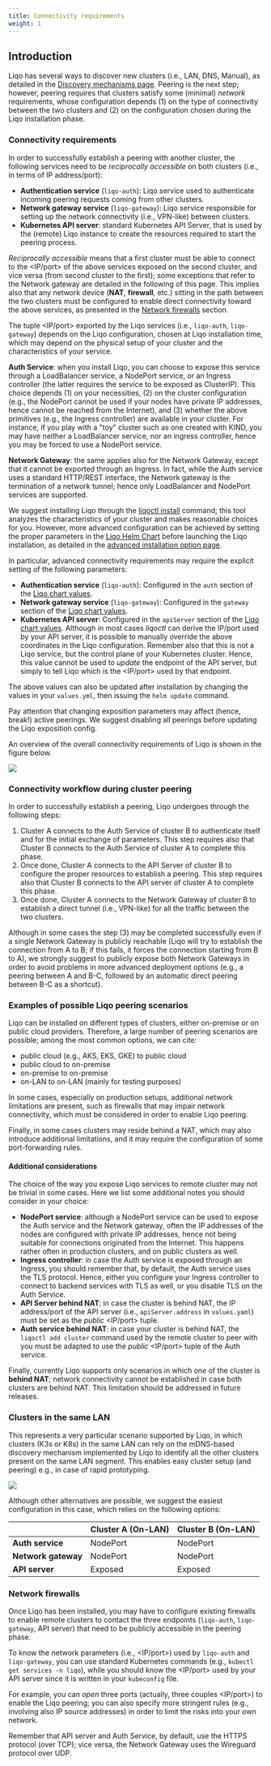 ```yaml
---
title: Connectivity requirements
weight: 1
---
```


## Introduction

Liqo has several ways to discover new clusters (i.e., LAN, DNS, Manual), as detailed in the [Discovery mechanisms page](/configuration/discovery).
Peering is the next step; however, peering requires that clusters satisfy some (minimal) _network_ requirements, whose configuration depends (1) on the type of connectivity between the two clusters and (2) on the configuration chosen during the Liqo installation phase.

### Connectivity requirements

In order to successfully establish a peering with another cluster, the following services need to be _reciprocally accessible_ on both clusters (i.e., in terms of IP address/port):

* **Authentication service** (`liqo-auth`): Liqo service used to authenticate incoming peering requests coming from other clusters.
* **Network gateway service** (`liqo-gateway`): Liqo service responsible for setting up the network connectivity (i.e., VPN-like) between clusters.
* **Kubernetes API server**: standard Kubernetes API Server, that is used by the (remote) Liqo instance to create the resources required to start the peering process.

_Reciprocally accessible_ means that a first cluster must be able to connect to the <IP/port> of the above services exposed on the second cluster, and vice versa (from second cluster to the first); some exceptions that refer to the Network gateway are detailed in the following of this page.
This implies also that any network device (**NAT**, **firewall**, etc.) sitting in the path between the two clusters must be configured to enable direct connectivity toward the above services, as presented in the [Network firewalls](#network-firewalls) section.

The tuple <IP/port> exported by the Liqo services (i.e., `liqo-auth`, `liqo-gateway`) depends on the Liqo configuration, chosen at Liqo installation time, which may depend on the physical setup of your cluster and the characteristics of your service.

**Auth Service**: when you install Liqo, you can choose to expose this service through a LoadBalancer service, a NodePort service, or an Ingress controller (the latter requires the service to be exposed as ClusterIP).
This choice depends (1) on your necessities, (2) on the cluster configuration (e.g., the NodePort cannot be used if your nodes have private IP addresses, hence cannot be reached from the Internet), and (3) whether the above primitives (e.g., the Ingress controller) are available in your cluster.
For instance, if you play with a "toy" cluster such as one created with KIND, you may have neither a LoadBalancer service, nor an ingress controller, hence you may be forced to use a NodePort service.

**Network Gateway**: the same applies also for the Network Gateway, except that it cannot be exported through an Ingress. In fact, while the Auth service uses a standard HTTP/REST interface, the Network gateway is the termination of a network tunnel; hence only LoadBalancer and NodePort services are supported.

We suggest installing Liqo through the [liqoctl install](/installation/install) command; this tool analyzes the characteristics of your cluster and makes reasonable choices for you.
However, more advanced configuration can be achieved by setting the proper parameters in the [Liqo Helm Chart](/installation/chart_values) before launching the Liqo installation, as detailed in the [advanced installation option page](/installation/install-advanced).

In particular, advanced connectivity requirements may require the explicit setting of the following parameters:

* **Authentication service** (`liqo-auth`): Configured in the ``auth`` section of the [Liqo chart values](/installation/chart_values).
* **Network gateway service** (`liqo-gateway`): Configured in the ``gateway`` section of the [Liqo chart values](/installation/chart_values).
* **Kubernetes API server**: Configured in the ``apiServer`` section of the [Liqo chart values](/installation/chart_values).
Although in most cases _liqoctl_ can derive the IP/port used by your API server, it is possible to manually override the above coordinates in the Liqo configuration.
Remember also that this is not a Liqo service, but the control plane of your Kubernetes cluster. Hence, this value cannot be used to _update_ the endpoint of the API server, but simply to tell Liqo which is the <IP/port> used by that endpoint.

The above values can also be updated after installation by changing the values in your `values.yml`, then issuing the ``helm update`` command.

Pay attention that changing exposition parameters may affect (hence, break!) active peerings. We suggest disabling all peerings before updating the Liqo exposition config.

An overview of the overall connectivity requirements of Liqo is shown in the figure below.

![](/images/scenarios/connect-requirements.svg)

### Connectivity workflow during cluster peering

In order to successfully establish a peering, Liqo undergoes through the following steps:

1) Cluster A connects to the Auth Service of cluster B to authenticate itself and for the initial exchange of parameters. This step requires also that Cluster B connects to the Auth Service of cluster A to complete this phase.
2) Once done, Cluster A connects to the API Server of cluster B to configure the proper resources to establish a peering. This step requires also that Cluster B connects to the API server of cluster A to complete this phase.
3) Once done, Cluster A connects to the Network Gateway of cluster B to establish a direct tunnel (i.e., VPN-like) for all the traffic between the two clusters.

Although in some cases the step (3) may be completed successfully even if a single Network Gateway is publicly reachable (Liqo will try to establish the connection from A to B; if this fails, it forces the connection starting from B to A), we strongly suggest to publicly expose both Network Gateways in order to avoid problems in more advanced deployment options (e.g., a peering between A and B-C, followed by an automatic direct peering between B-C as a shortcut).

### Examples of possible Liqo peering scenarios

Liqo can be installed on different types of clusters, either on-premise or on public cloud providers.
Therefore, a large number of peering scenarios are possible; among the most common options, we can cite:

* public cloud (e.g., AKS, EKS, GKE) to public cloud
* public cloud to on-premise
* on-premise to on-premise
* on-LAN to on-LAN (mainly for testing purposes)

In some cases, especially on production setups, additional network limitations are present, such as firewalls that may impair network connectivity, which must be considered in order to enable Liqo peering.

Finally, in some cases clusters may reside behind a NAT, which may also introduce additional limitations, and it may require the configuration of some port-forwarding rules.

#### Additional considerations

The choice of the way you expose Liqo services to remote cluster may not be trivial in some cases.
Here we list some additional notes you should consider in your choice:

* **NodePort service**: although a NodePort service can be used to expose the Auth service and the Network gateway, often the IP addresses of the nodes are configured with private IP addresses, hence not being suitable for connections originated from the Internet. This happens rather often in production clusters, and on public clusters as well.
* **Ingress controller**: in case the Auth service is exposed through an Ingress, you should remember that, by default, the Auth service uses the TLS protocol. Hence, either you configure your Ingress controller to connect to backend services with TLS as well, or you disable TLS on the Auth Service.
* **API Server behind NAT**: in case the cluster is behind NAT, the IP address/port of the API server (i.e., `apiServer.address` in `values.yaml`) must be set as the _public_ <IP/port> tuple.
* **Auth service behind NAT**: in case your cluster is behind NAT, the `liqoctl add cluster` command used by the remote cluster to peer with you must be adapted to use the _public_ <IP/port> tuple of the Auth service.

Finally, currently Liqo supports only scenarios in which _one_ of the cluster is **behind NAT**; network connectivity cannot be established in case both clusters are behind NAT. This limitation should be addressed in future releases.

### Clusters in the same LAN

This represents a very particular scenario supported by Liqo, in which clusters (K3s or K8s) in the same LAN can rely on the mDNS-based discovery mechanism implemented by Liqo to identify all the other clusters present on the same LAN segment.
This enables easy cluster setup (and peering) e.g., in case of rapid prototyping.

![](/images/scenarios/on-prem-to-on-prem.svg)

Although other alternatives are possible, we suggest the easiest configuration in this case, which relies on the following options:

|           | Cluster A (On-LAN)  | Cluster B (On-LAN) |
| --------- | ------------------- | ------------------- |
| **Auth service** |  NodePort | NodePort |
| **Network gateway** | NodePort | NodePort |
| **API server** | Exposed | Exposed |

### Network firewalls

Once Liqo has been installed, you may have to configure existing firewalls to enable remote clusters to contact the three endpoints (`liqo-auth`, `liqo-gateway`, API server) that need to be publicly accessible in the peering phase.

To know the network parameters (i.e., <IP/port>) used by `liqo-auth` and `liqo-gateway`, you can use standard Kubernetes commands (e.g., `kubectl get services -n liqo`), while you should know the <IP/port> used by your API server since it is written in your `kubeconfig` file.

For example, you can _open_ three ports (actually, three couples <IP/port>) to enable the Liqo peering; you can also specify more stringent rules (e.g., involving also IP source addresses) in order to limit the risks into your own network.

Remember that API server and Auth Service, by default, use the HTTPS protocol (over TCP); vice versa, the Network Gateway uses the Wireguard protocol over UDP.
